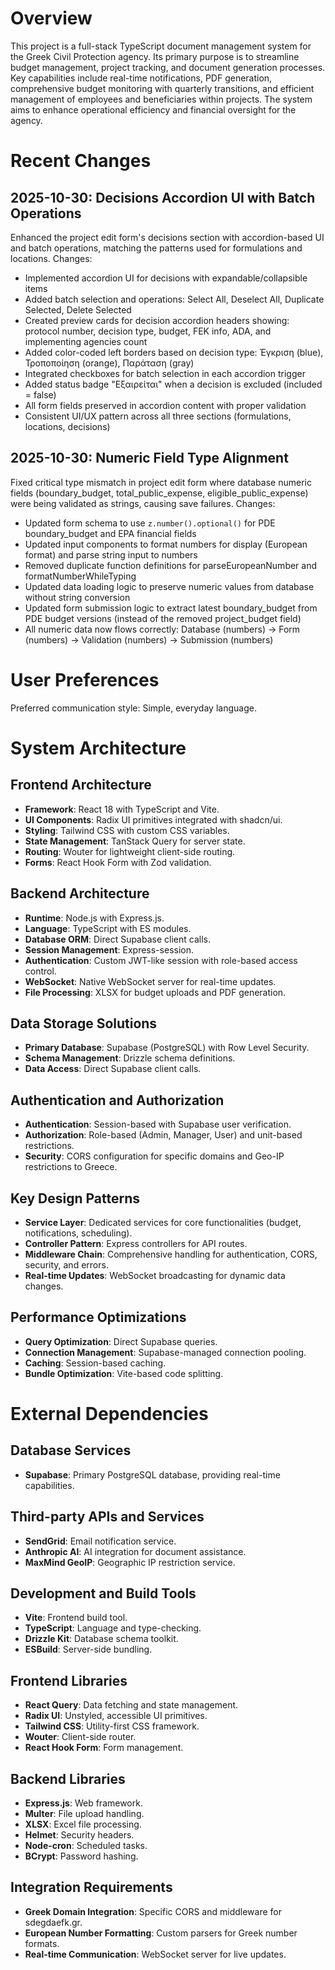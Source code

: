 # Overview

This project is a full-stack TypeScript document management system for the Greek Civil Protection agency. Its primary purpose is to streamline budget management, project tracking, and document generation processes. Key capabilities include real-time notifications, PDF generation, comprehensive budget monitoring with quarterly transitions, and efficient management of employees and beneficiaries within projects. The system aims to enhance operational efficiency and financial oversight for the agency.

# Recent Changes

## 2025-10-30: Decisions Accordion UI with Batch Operations
Enhanced the project edit form's decisions section with accordion-based UI and batch operations, matching the patterns used for formulations and locations. Changes:
- Implemented accordion UI for decisions with expandable/collapsible items
- Added batch selection and operations: Select All, Deselect All, Duplicate Selected, Delete Selected
- Created preview cards for decision accordion headers showing: protocol number, decision type, budget, FEK info, ADA, and implementing agencies count
- Added color-coded left borders based on decision type: Έγκριση (blue), Τροποποίηση (orange), Παράταση (gray)
- Integrated checkboxes for batch selection in each accordion trigger
- Added status badge "Εξαιρείται" when a decision is excluded (included = false)
- All form fields preserved in accordion content with proper validation
- Consistent UI/UX pattern across all three sections (formulations, locations, decisions)

## 2025-10-30: Numeric Field Type Alignment
Fixed critical type mismatch in project edit form where database numeric fields (boundary_budget, total_public_expense, eligible_public_expense) were being validated as strings, causing save failures. Changes:
- Updated form schema to use `z.number().optional()` for PDE boundary_budget and EPA financial fields
- Updated input components to format numbers for display (European format) and parse string input to numbers
- Removed duplicate function definitions for parseEuropeanNumber and formatNumberWhileTyping
- Updated data loading logic to preserve numeric values from database without string conversion
- Updated form submission logic to extract latest boundary_budget from PDE budget versions (instead of the removed project_budget field)
- All numeric data now flows correctly: Database (numbers) → Form (numbers) → Validation (numbers) → Submission (numbers)

# User Preferences

Preferred communication style: Simple, everyday language.

# System Architecture

## Frontend Architecture
- **Framework**: React 18 with TypeScript and Vite.
- **UI Components**: Radix UI primitives integrated with shadcn/ui.
- **Styling**: Tailwind CSS with custom CSS variables.
- **State Management**: TanStack Query for server state.
- **Routing**: Wouter for lightweight client-side routing.
- **Forms**: React Hook Form with Zod validation.

## Backend Architecture
- **Runtime**: Node.js with Express.js.
- **Language**: TypeScript with ES modules.
- **Database ORM**: Direct Supabase client calls.
- **Session Management**: Express-session.
- **Authentication**: Custom JWT-like session with role-based access control.
- **WebSocket**: Native WebSocket server for real-time updates.
- **File Processing**: XLSX for budget uploads and PDF generation.

## Data Storage Solutions
- **Primary Database**: Supabase (PostgreSQL) with Row Level Security.
- **Schema Management**: Drizzle schema definitions.
- **Data Access**: Direct Supabase client calls.

## Authentication and Authorization
- **Authentication**: Session-based with Supabase user verification.
- **Authorization**: Role-based (Admin, Manager, User) and unit-based restrictions.
- **Security**: CORS configuration for specific domains and Geo-IP restrictions to Greece.

## Key Design Patterns
- **Service Layer**: Dedicated services for core functionalities (budget, notifications, scheduling).
- **Controller Pattern**: Express controllers for API routes.
- **Middleware Chain**: Comprehensive handling for authentication, CORS, security, and errors.
- **Real-time Updates**: WebSocket broadcasting for dynamic data changes.

## Performance Optimizations
- **Query Optimization**: Direct Supabase queries.
- **Connection Management**: Supabase-managed connection pooling.
- **Caching**: Session-based caching.
- **Bundle Optimization**: Vite-based code splitting.

# External Dependencies

## Database Services
- **Supabase**: Primary PostgreSQL database, providing real-time capabilities.

## Third-party APIs and Services
- **SendGrid**: Email notification service.
- **Anthropic AI**: AI integration for document assistance.
- **MaxMind GeoIP**: Geographic IP restriction service.

## Development and Build Tools
- **Vite**: Frontend build tool.
- **TypeScript**: Language and type-checking.
- **Drizzle Kit**: Database schema toolkit.
- **ESBuild**: Server-side bundling.

## Frontend Libraries
- **React Query**: Data fetching and state management.
- **Radix UI**: Unstyled, accessible UI primitives.
- **Tailwind CSS**: Utility-first CSS framework.
- **Wouter**: Client-side router.
- **React Hook Form**: Form management.

## Backend Libraries
- **Express.js**: Web framework.
- **Multer**: File upload handling.
- **XLSX**: Excel file processing.
- **Helmet**: Security headers.
- **Node-cron**: Scheduled tasks.
- **BCrypt**: Password hashing.

## Integration Requirements
- **Greek Domain Integration**: Specific CORS and middleware for sdegdaefk.gr.
- **European Number Formatting**: Custom parsers for Greek number formats.
- **Real-time Communication**: WebSocket server for live updates.